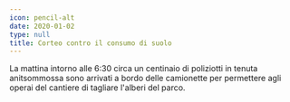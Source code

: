 ```yaml
---
icon: pencil-alt
date: 2020-01-02
type: null
title: Corteo contro il consumo di suolo
---
```


La mattina intorno alle 6:30 circa un centinaio di poliziotti in tenuta anitsommossa sono arrivati a bordo delle camionette per permettere agli operai del cantiere di tagliare l'alberi del parco.

